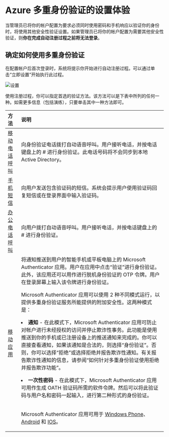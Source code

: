 <properties 
	pageTitle="首次使用 Azure 多重身份验证登录" 
	description="本页介绍用户首次登录时的体验。" 
	services="multi-factor-authentication"
	keywords="如何使用 azure 目录, 云中的 active directory, active directory 教程" 
	documentationCenter="" 
	authors="billmath" 
	manager="stevenp" 
	editor="curtland"/>  


<tags
	ms.service="multi-factor-authentication"
	ms.workload="identity"
	ms.tgt_pltfrm="na"
	ms.devlang="na"
	ms.topic="article"
	ms.date="10/10/2016"
	wacn.date="12/30/2016"
	ms.author="kgremban"/>

# Azure 多重身份验证的设置体验

 当管理员已将你的帐户配置为要求必须同时使用密码和手机响应以验证你的身份时，将使用其他安全性验证设置。如果管理员已将你的帐户配置为需要其他安全性验证，则**你在完成自动注册过程之前将无法登录**。

## 确定如何使用多重身份验证

 在配置帐户后首次登录时，系统将提示你开始进行自动注册过程。可以通过单击“立即设置”开始执行此过程。

![设置](./media/multi-factor-authentication-end-user-first-time/first.png)

使用注册过程，你可以指定首选的验证方法。该方法可以是下表中所列的任何一种。如需更多信息（包括演练），只要单击其中一种方法即可。

方法|说明
:------------- | :------------- | 
[移动电话呼叫](/documentation/articles/multi-factor-authentication-end-user-first-time-mobile-phone/)| 向身份验证电话拨打自动语音呼叫。用户接听电话，并按电话键盘上的 # 进行身份验证。此电话号码将不会同步到本地 Active Directory。
[手机短信](/documentation/articles/multi-factor-authentication-end-user-first-time-mobile-phone/)|向用户发送包含验证码的短信。系统会提示用户使用验证码回复短信或在登录界面中输入验证码。
[办公电话呼叫](/documentation/articles/multi-factor-authentication-end-user-first-time-office-phone/)|向用户拨打自动语音呼叫。用户接听电话，并按电话键盘上的 # 进行身份验证。
[移动应用](/documentation/articles/multi-factor-authentication-end-user-first-time-mobile-app/)|将通知推送到用户的智能手机或平板电脑上的 Microsoft Authenticator 应用。用户在应用中点击“验证”进行身份验证。此外，该应用还可以用作进行脱机身份验证的 OTP 令牌。用户在登录屏幕上输入该令牌进行身份验证。<br><p> Microsoft Authenticator 应用可以使用 2 种不同模式运行，以提供多重身份验证服务所能提供的附加安全性。这两种模式是：<li>**通知** - 在此模式下，Microsoft Authenticator 应用可防止对帐户进行未经授权的访问并停止欺诈性事务。此功能是使用推送到你的手机或已注册设备上的推送通知来完成的。你可以直接查看通知，如果该通知是合法的，则选择“身份验证”。否则，你可以选择“拒绝”或选择拒绝并报告欺诈性通知。有关报告欺诈性通知的信息，请参阅“如何针对多重身份验证使用拒绝并报告欺诈功能”。</li><p><li>**一次性密码** - 在此模式下，Microsoft Authenticator 应用可用作生成 OATH 验证码所需的软件令牌。然后可以将此验证码与用户名和密码一起输入，进行第二种形式的身份验证。</li><br><p> Microsoft Authenticator 应用可用于 [Windows Phone](http://go.microsoft.com/fwlink/?Linkid=825071)、[Android](http://go.microsoft.com/fwlink/?Linkid=825072) 和 [IOS](http://go.microsoft.com/fwlink/?Linkid=825073)。

 

<!---HONumber=Mooncake_1107_2016-->
